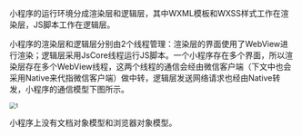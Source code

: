 小程序的运行环境分成渲染层和逻辑层，其中WXML模板和WXSS样式工作在渲染层，JS脚本工作在逻辑层。

​	小程序的渲染层和逻辑层分别由2个线程管理：渲染层的界面使用了WebView进行渲染；逻辑层采用JsCore线程运行JS脚本。一个小程序存在多个界面，所以渲染层存在多个WebView线程，这两个线程的通信会经由微信客户端（下文中也会采用Native来代指微信客户端）做中转，逻辑层发送网络请求也经由Native转发，小程序的通信模型下图所示。

<img src="C:\Users\Administrator\Desktop\_posts\front-end development\微信小程序\pictures\1.png" alt="1" style="zoom:67%;" />

小程序上没有文档对象模型和浏览器对象模型。